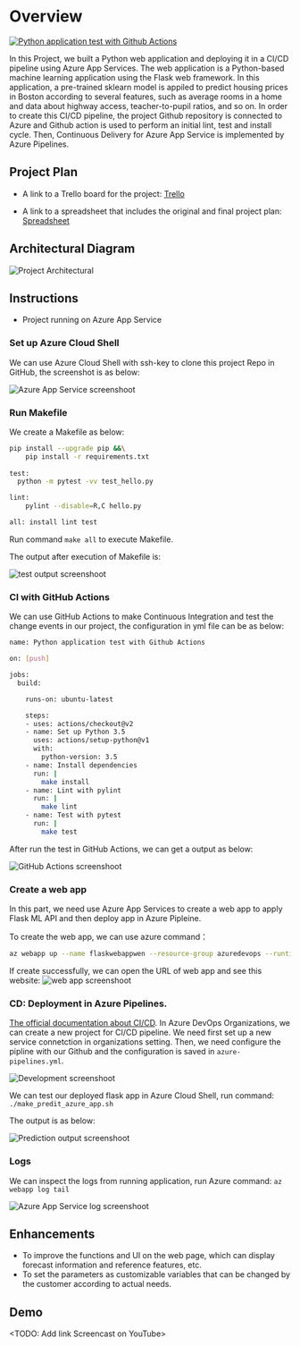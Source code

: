 # Overview
[![Python application test with Github Actions](https://github.com/Wzhiye/Azure_project2_CD/actions/workflows/pythonapp.yml/badge.svg)](https://github.com/Wzhiye/Azure_project2_CD/actions/workflows/pythonapp.yml)

In this Project, we built a Python web application and deploying it in a CI/CD pipeline using Azure App Services. The web application is a Python-based machine learning application using the Flask web framework. In this application, a pre-trained sklearn model is appiled to predict housing prices in Boston according to several features, such as average rooms in a home and data about highway access, teacher-to-pupil ratios, and so on. In order to create this CI/CD pipeline, the project Github repository is connected to Azure and Github action is used to perform an initial lint, test and install cycle. Then, Continuous Delivery for Azure App Service is implemented by Azure Pipelines.

## Project Plan

* A link to a Trello board for the project: [Trello](https://trello.com/invite/b/ckkOihBH/ceca85a6406f4bec51c3c5743e7c00f1/project2)

* A link to a spreadsheet that includes the original and final project plan: [Spreadsheet](https://docs.google.com/spreadsheets/d/15ubLyq8bP0X03wQ4vvEfCFMadQIrbONHOprxPECebUs/edit?usp=sharing)

## Architectural Diagram
![Project Architectural](screenshots/Screenshot_diagram.png "Project Architectural Diagram")

## Instructions
* Project running on Azure App Service

### Set up Azure Cloud Shell

We can use Azure Cloud Shell with ssh-key to clone this project Repo in GitHub, the screenshot is as below:

![Azure App Service screenshoot](screenshots/Screenshot_project_cloned.png "Project cloned")

### Run Makefile

We create a Makefile as below:
```bash
pip install --upgrade pip &&\
  	pip install -r requirements.txt
  
test:
  python -m pytest -vv test_hello.py

lint:
  	pylint --disable=R,C hello.py

all: install lint test
```
Run command `make all` to execute Makefile.

The output after execution of Makefile is:

![test output screenshoot](screenshots/Screenshot_makeall_result.png "output of make all")

### CI with GitHub Actions
We can use GitHub Actions to make Continuous Integration and test the change events in our project, the configuration in yml file can be as below:
```bash
name: Python application test with Github Actions

on: [push]

jobs:
  build:

    runs-on: ubuntu-latest

    steps:
    - uses: actions/checkout@v2
    - name: Set up Python 3.5
      uses: actions/setup-python@v1
      with:
        python-version: 3.5
    - name: Install dependencies
      run: |
        make install
    - name: Lint with pylint
      run: |
        make lint
    - name: Test with pytest
      run: |
        make test
```
After run the test in GitHub Actions, we can get a output as below:

![GitHub Actions screenshoot](screenshots/Screenshot_github_action.png " GitHub Actions")

### Create a web app


In this part, we need use Azure App Services to create a web app to apply Flask ML API and then deploy app in Azure Pipleine.

To create the web app, we can use azure command：
```bash
az webapp up --name flaskwebappwen --resource-group azuredevops --runtime "PYTHON:3.7"
```
If create successfully, we can open the URL of web app and see this website:
![web app screenshoot](screenshots/Screenshot_web.png "Website")

### CD: Deployment in Azure Pipelines.  
[The official documentation about CI/CD](https://docs.microsoft.com/en-us/azure/devops/pipelines/ecosystems/python-webapp?view=azure-devops).
In Azure DevOps Organizations, we can create a new project for CI/CD pipeline. We need first set up a new service connetction in organizations setting. Then, we need configure the pipline with our Github and the configuration is saved in `azure-pipelines.yml`.

![Development screenshoot](screenshots/Screenshot_deployed.png "Development in Pipeline")

We can test our deployed flask app in Azure Cloud Shell, run command:
`./make_predit_azure_app.sh`

The output is as below:

![Prediction output screenshoot](screenshots/Screenshot_prediction.png "Prediction output")

### Logs
We can inspect the logs from running application, run Azure command:
`az webapp log tail`

![Azure App Service log screenshoot](screenshots/Screenshot_logs.png "Streamed log output")

## Enhancements

* To improve the functions and UI on the web page, which can display forecast information and reference features, etc.
* To set the parameters as customizable variables that can be changed by the customer according to actual needs.


## Demo 

<TODO: Add link Screencast on YouTube>


